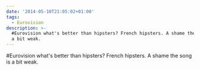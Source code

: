 ```yaml
---
date: '2014-05-10T21:05:02+01:00'
tags:
  - Eurovision
description: >-
  #Eurovision what's better than hipsters? French hipsters. A shame the song is
  a bit weak.
---
```

#Eurovision what's better than hipsters? French hipsters. A shame the song is a bit weak.
